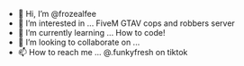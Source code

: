 - 👋 Hi, I’m @frozealfee
- 👀 I’m interested in ... FiveM GTAV cops and robbers server
- 🌱 I’m currently learning ... How to code!
- 💞️ I’m looking to collaborate on ...
- 📫 How to reach me ... @.funkyfresh on tiktok

<!---
frozealfee/frozealfee is a ✨ special ✨ repository because its `README.md` (this file) appears on your GitHub profile.
You can click the Preview link to take a look at your changes.
--->
